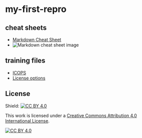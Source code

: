 # my-first-repro
## cheat sheets
* [Markdown Cheat Sheet](https://www.markdownguide.org/cheat-sheet/)
* ![Markdown cheat sheet image](https://i.pinimg.com/originals/da/1e/3f/da1e3fe735a1b115a8a6773e67d6d825.png)
## training files
* [ICOPS](https://hackmd.io/5jzdeKDUQuuaDQL-9LXijA?both)
* [License options](https://gist.github.com/lukas-h/2a5d00690736b4c3a7ba)
## License
Shield: [![CC BY 4.0][cc-by-shield]][cc-by]

This work is licensed under a
[Creative Commons Attribution 4.0 International License][cc-by].

[![CC BY 4.0][cc-by-image]][cc-by]

[cc-by]: http://creativecommons.org/licenses/by/4.0/
[cc-by-image]: https://i.creativecommons.org/l/by/4.0/88x31.png
[cc-by-shield]: https://img.shields.io/badge/License-CC%20BY%204.0-lightgrey.svg

